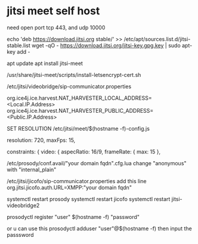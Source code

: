 # jitsi meet self host
need open port tcp 443, and udp 10000

echo 'deb https://download.jitsi.org stable/' >> /etc/apt/sources.list.d/jitsi-stable.list
wget -qO - https://download.jitsi.org/jitsi-key.gpg.key | sudo apt-key add -

apt update
apt install jitsi-meet

/usr/share/jitsi-meet/scripts/install-letsencrypt-cert.sh


/etc/jitsi/videobridge/sip-communicator.properties

org.ice4j.ice.harvest.NAT_HARVESTER_LOCAL_ADDRESS=<Local.IP.Address>
org.ice4j.ice.harvest.NAT_HARVESTER_PUBLIC_ADDRESS=<Public.IP.Address>


SET RESOLUTION
/etc/jitsi/meet/$(hostname -f)-config.js


resolution: 720,
maxFps: 15,

constraints: {
	video: {
		aspecRatio: 16/9,
		frameRate: {
			max: 15
		},





/etc/prosody/conf.avail/"your domain fqdn".cfg.lua
change "anonymous" with "internal_plain"

/etc/jitsi/jicofo/sip-communicator.properties
add this line
org.jitsi.jicofo.auth.URL=XMPP:"your domain fqdn"

systemctl restart prosody
systemctl restart jicofo 
systemctl restart jitsi-videobridge2

prosodyctl register "user" $(hostname -f) "password"

or u can use this prosodyctl adduser "user"@$(hostname -f)
then input the passsword


